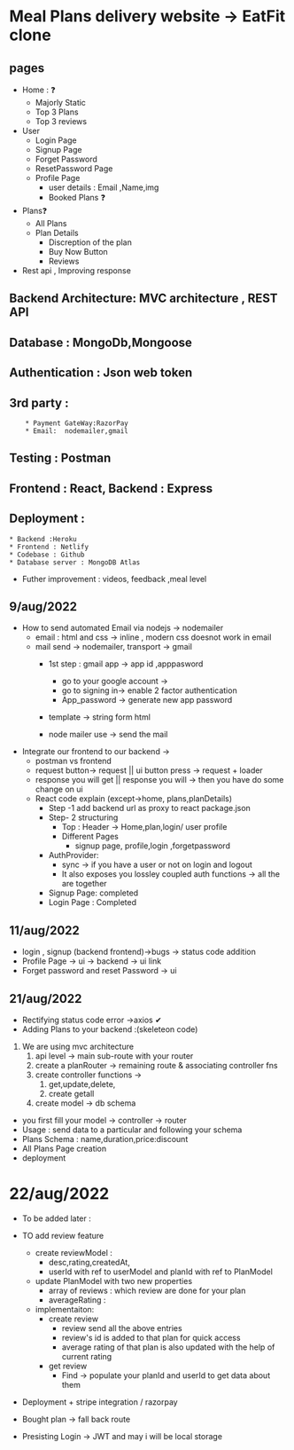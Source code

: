 # Meal Plans delivery website -> EatFit clone
## pages
* Home : ❓
    * Majorly Static
    * Top 3 Plans
    * Top 3 reviews
* User
  * Login Page 
  * Signup Page 
  * Forget Password 
  * ResetPassword Page 
  * Profile Page
      * user details : Email ,Name,img
      * Booked Plans ❓
* Plans❓
  * All Plans
  * Plan Details
    * Discreption of the plan
    * Buy Now Button
    * Reviews
* Rest api , Improving response  
## Backend Architecture:  MVC architecture , REST API
## Database : MongoDb,Mongoose
## Authentication : Json web token 
## 3rd party : 
        * Payment GateWay:RazorPay
        * Email:  nodemailer,gmail 
## Testing : Postman
## Frontend : React, Backend : Express
## Deployment : 
    * Backend :Heroku 
    * Frontend : Netlify
    * Codebase : Github
    * Database server : MongoDB Atlas 
* Futher improvement : videos, feedback ,meal level 
## 9/aug/2022
* How to send automated Email via nodejs -> nodemailer
  * email : html and css -> inline , modern css doesnot work in email
  * mail send -> nodemailer, transport -> gmail
    * 1st step : gmail  app -> app id ,apppasword 
      * go to your google account -> 
      * go to signing in-> enable 2 factor authentication
      * App_password -> generate new app password
  
    * template -> string form html 
    * node mailer use -> send the mail 
* Integrate our frontend to our backend -> 
    *  postman vs frontend
     * request button-> request || ui button press -> request + loader
     * response you will get    || response you will -> then you have do some change on ui
  *  React code explain  (except->home, plans,planDetails)
     *  Step -1 add backend url as proxy to react package.json
     *  Step- 2 structuring 
        *  Top : Header -> Home,plan,login/ user profile
        *  Different Pages
           *  signup page, profile,login ,forgetpassword 
     * AuthProvider:
       *  sync -> if you have a user or not on login and logout 
       * It also exposes you lossley coupled auth functions -> all the are together 
     * Signup Page:  completed
     * Login Page : Completed   
## 11/aug/2022
* login , signup (backend frontend)->bugs -> status code addition
 * Profile Page -> ui -> backend -> ui link
 * Forget password and reset Password -> ui
## 21/aug/2022
 * Rectifying status code error ->axios  ✔
 * Adding Plans to your backend :(skeleteon code)
  1. We are using mvc architecture 
     1. api level -> main sub-route with your router
     2. create a planRouter -> remaining route & associating controller fns
     3. create controller functions -> 
        1. get,update,delete, 
        2. create getall
     4. create model -> db schema 
 * you first fill your model -> controller -> router
 * Usage : send data to a particular and following your schema  
 * Plans Schema : name,duration,price:discount  
 * All Plans Page creation
 * deployment 

# 22/aug/2022
 * To be added later :
  * TO add review feature
    * create reviewModel :  
      * desc,rating,createdAt,
      * userId with ref  to userModel and planId with ref  to PlanModel
    * update PlanModel with two new properties
      * array of reviews : which review are done for your plan
      * averageRating : 
    * implementaiton: 
      * create review 
        * review send all the above entries 
        * review's id is added to that plan for quick access
        * average rating of that plan is also updated with
           the help of current rating 
      * get review 
        * Find -> populate your planId and userId to get data about them


* Deployment + stripe integration / razorpay  
 * Bought plan  -> fall back route 
* Presisting Login -> JWT and may i will be local storage
